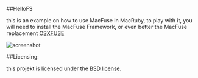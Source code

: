##HelloFS

this is an example on how to use MacFuse in MacRuby,
to play with it, you will need to install the MacFuse Framework, or even better the MacFuse replacement [OSXFUSE](http://osxfuse.github.com/)

![screenshot](https://github.com/seanlilmateus/HelloFS/blob/master/helloFS?raw=true "Screenshot")


##Licensing:

this projekt is licensed under the [BSD license](http://www.opensource.org/licenses/bsd-license.php).

